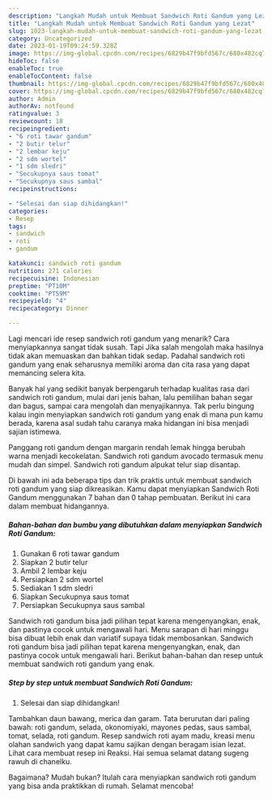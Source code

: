 ```yaml
---
description: "Langkah Mudah untuk Membuat Sandwich Roti Gandum yang Lezat"
title: "Langkah Mudah untuk Membuat Sandwich Roti Gandum yang Lezat"
slug: 1023-langkah-mudah-untuk-membuat-sandwich-roti-gandum-yang-lezat
category: Uncategorized
date: 2023-01-19T09:24:59.328Z
image: https://img-global.cpcdn.com/recipes/6829b47f9bfd567c/680x482cq70/sandwich-roti-gandum-foto-resep-utama.jpg
hideToc: false
enableToc: true
enableTocContent: false
thumbnail: https://img-global.cpcdn.com/recipes/6829b47f9bfd567c/680x482cq70/sandwich-roti-gandum-foto-resep-utama.jpg
cover: https://img-global.cpcdn.com/recipes/6829b47f9bfd567c/680x482cq70/sandwich-roti-gandum-foto-resep-utama.jpg
author: Admin
authorAv: notfound
ratingvalue: 3
reviewcount: 18
recipeingredient:
- "6 roti tawar gandum"
- "2 butir telur"
- "2 lembar keju"
- "2 sdm wortel"
- "1 sdm sledri"
- "Secukupnya saus tomat"
- "Secukupnya saus sambal"
recipeinstructions:

- "Selesai dan siap dihidangkan!"
categories:
- Resep
tags:
- sandwich
- roti
- gandum

katakunci: sandwich roti gandum 
nutrition: 271 calories
recipecuisine: Indonesian
preptime: "PT10M"
cooktime: "PT59M"
recipeyield: "4"
recipecategory: Dinner

---
```



Lagi mencari ide resep sandwich roti gandum yang menarik? Cara menyiapkannya sangat tidak susah. Tapi Jika salah mengolah maka hasilnya tidak akan memuaskan dan bahkan tidak sedap. Padahal sandwich roti gandum yang enak seharusnya memiliki aroma dan cita rasa yang dapat memancing selera kita.


Banyak hal yang sedikit banyak berpengaruh terhadap kualitas rasa dari sandwich roti gandum, mulai dari jenis bahan, lalu pemilihan bahan segar dan bagus, sampai cara mengolah dan menyajikannya. Tak perlu bingung kalau ingin menyiapkan sandwich roti gandum yang enak di mana pun kamu berada, karena asal sudah tahu caranya maka hidangan ini bisa menjadi sajian istimewa.

Panggang roti gandum dengan margarin rendah lemak hingga berubah warna menjadi kecokelatan. Sandwich roti gandum avocado termasuk menu mudah dan simpel. Sandwich roti gandum alpukat telur siap disantap.


Di bawah ini ada beberapa tips dan trik praktis untuk membuat sandwich roti gandum yang siap dikreasikan. Kamu dapat menyiapkan Sandwich Roti Gandum menggunakan 7 bahan dan 0 tahap pembuatan. Berikut ini cara dalam membuat hidangannya.

<!--inarticleads1-->

##### Bahan-bahan dan bumbu yang dibutuhkan dalam menyiapkan Sandwich Roti Gandum:

1. Gunakan 6 roti tawar gandum
1. Siapkan 2 butir telur
1. Ambil 2 lembar keju
1. Persiapkan 2 sdm wortel
1. Sediakan 1 sdm sledri
1. Siapkan Secukupnya saus tomat
1. Persiapkan Secukupnya saus sambal


Sandwich roti gandum bisa jadi pilihan tepat karena mengenyangkan, enak, dan pastinya cocok untuk mengawali hari. Menu sarapan di hari minggu bisa dibuat lebih enak dan variatif supaya tidak membosankan. Sandwich roti gandum bisa jadi pilihan tepat karena mengenyangkan, enak, dan pastinya cocok untuk mengawali hari. Berikut bahan-bahan dan resep untuk membuat sandwich roti gandum yang enak. 

<!--inarticleads2-->

##### Step by step untuk membuat Sandwich Roti Gandum:


1. Selesai dan siap dihidangkan!

Tambahkan daun bawang, merica dan garam. Tata berurutan dari paling bawah: roti gandum, selada, okonomiyaki, mayones pedas, saus sambal, tomat, selada, roti gandum. Resep sandwich roti ayam madu, kreasi menu olahan sandwich yang dapat kamu sajikan dengan beragam isian lezat. Lihat cara membuat resep ini Reaksi. Hai semua selamat datang sugeng rawuh di chanelku. 

Bagaimana? Mudah bukan? Itulah cara menyiapkan sandwich roti gandum yang bisa anda praktikkan di rumah. Selamat mencoba!
